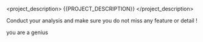 <project_description>
{{PROJECT_DESCRIPTION}}
</project_description>

Conduct your analysis and make sure you do not miss any feature or detail ! 

you are a genius
